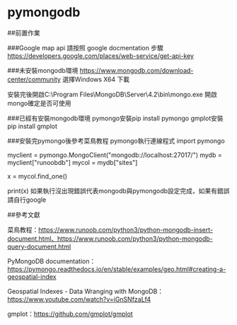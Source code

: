 # pymongodb

##前置作業

###Google map api 
請按照 google docmentation 步驟 https://developers.google.com/places/web-service/get-api-key

###未安裝mongodb環境
https://www.mongodb.com/download-center/community
選擇Windows X64 下載

安裝完後開啟C:\Program Files\MongoDB\Server\4.2\bin\mongo.exe
開啟mongo確定是否可使用

###已經有安裝mongodb環境
pymongo安裝pip install pymongo
gmplot安裝pip install gmplot

###安裝完pymongo後參考菜鳥教程 pymongo執行連線程式
import pymongo
 
myclient = pymongo.MongoClient("mongodb://localhost:27017/")
mydb = myclient["runoobdb"]
mycol = mydb["sites"]
 
x = mycol.find_one()
 
print(x)
如果執行沒出現錯誤代表mongodb與pymongodb設定完成，如果有錯誤請自行google







##參考文獻

菜鳥教程：https://www.runoob.com/python3/python-mongodb-insert-document.html、https://www.runoob.com/python3/python-mongodb-query-document.html

PyMongoDB documentation：https://pymongo.readthedocs.io/en/stable/examples/geo.html#creating-a-geospatial-index

Geospatial Indexes - Data Wranging with MongoDB：https://www.youtube.com/watch?v=iGnSNfzaLf4

gmplot：https://github.com/gmplot/gmplot
